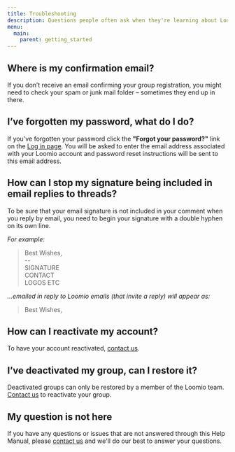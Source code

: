 ```yaml
---
title: Troubleshooting
description: Questions people often ask when they're learning about Loomio.
menu:
  main:
    parent: getting_started
---
```


## Where is my confirmation email?
If you don’t receive an email confirming your group registration, you might need to check your spam or junk mail folder – sometimes they end up in there.

## I’ve forgotten my password, what do I do?
If you’ve forgotten your password click the **"Forgot your password?"** link on the [Log in page](https://www.loomio.org/users/sign_in "opens in new tab"). You will be asked to enter the email address associated with your Loomio account and password reset instructions will be sent to this email address.

## How can I stop my signature being included in email replies to threads?

To be sure that your email signature is not included in your comment when you reply by email, you need to begin your signature with a double hyphen on its own line.

_For example:_

> Best Wishes,<br> \-\-<br>SIGNATURE<br>CONTACT<br>LOGOS ETC

_…emailed in reply to Loomio emails (that invite a reply) will appear as:_

> Best Wishes,

## How can I reactivate my account?
To have your account reactivated, [contact us](https://loomio.org/contact "opens in new tab").

## I’ve deactivated my group, can I restore it?
Deactivated groups can only be restored by a member of the Loomio team. [Contact us](https://loomio.org/contact "opens in new tab") to reactivate your group.

## My question is not here
If you have any questions or issues that are not answered through this Help Manual, please [contact us](https://www.loomio.org/contact "opens in new tab") and we'll do our best to answer your questions.
